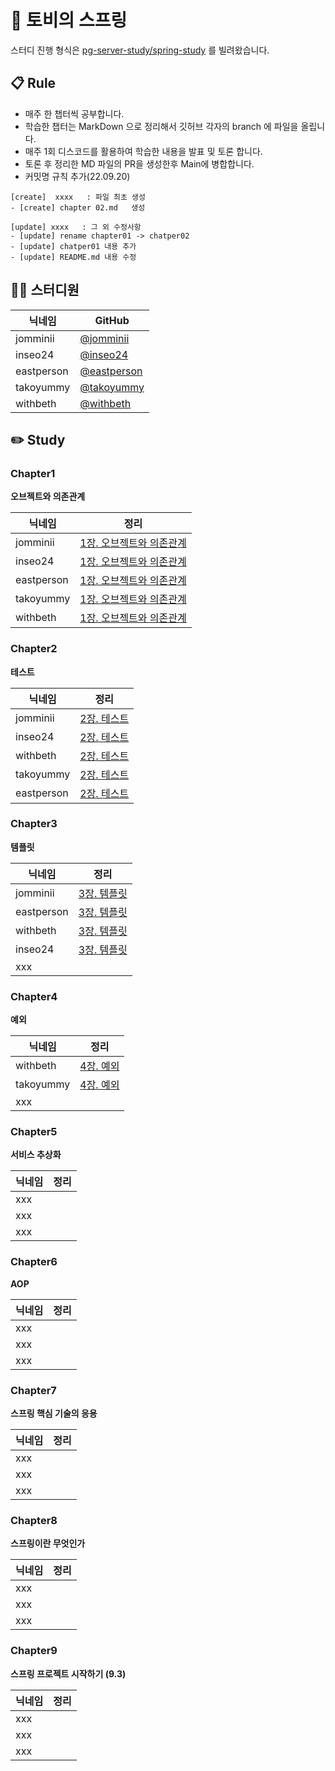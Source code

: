 # 👋 토비의 스프링

스터디 진행 형식은 [pg-server-study/spring-study](https://github.com/pg-server-study/spring-study) 를 빌려왔습니다.

## 📋 Rule

- 매주 한 챕터씩 공부합니다.
- 학습한 챕터는 MarkDown 으로 정리해서 깃허브 각자의 branch 에 파일을 올립니다.
- 매주 1회 디스코드를 활용하여 학습한 내용을 발표 및 토론 합니다.
- 토론 후 정리한 MD 파일의 PR을 생성한후 Main에 병합합니다.
- 커밋명 규칙 추가(22.09.20)
```
[create]  xxxx   : 파일 최초 생성
- [create] chapter 02.md   생성

[update] xxxx   : 그 외 수정사항
- [update] rename chapter01 -> chatper02
- [update] chatper01 내용 추가
- [update] README.md 내용 수정
```

## 👨‍💻 스터디원

| 닉네임        | GitHub                                       |
|------------|----------------------------------------------|
| jomminii   | [@jomminii](https://github.com/jomminii)     |
| inseo24    | [@inseo24](https://github.com/inseo24)       |
| eastperson | [@eastperson](https://github.com/eastperson) |
| takoyummy  | [@takoyummy](https://github.com/takoyummy)   |
| withbeth   | [@withbeth](https://github.com/withbeth)     |

## ✏️ Study

### Chapter1

**오브젝트와 의존관계**

| 닉네임      | 정리                                                                                                      |
|----------|---------------------------------------------------------------------------------------------------------|
| jomminii | [1장. 오브젝트와 의존관계](https://github.com/jomminii/toby-spring-study/blob/main/jomminii/chapter1/chapter1.md) |
| inseo24  | [1장. 오브젝트와 의존관계](https://github.com/jomminii/toby-spring-study/tree/main/seoin/ch01) |
| eastperson  | [1장. 오브젝트와 의존관계](https://github.com/jomminii/toby-spring-study/tree/main/eastperson/chapter1/chapter1.md) |                                                                                                         
| takoyummy      |     [1장. 오브젝트와 의존관계](https://github.com/jomminii/toby-spring-study/blob/0315363f6aa975bdf6dbbc39908a97f80758de17/yummy/chapter01/README.md)                                                                                            |
| withbeth      |     [1장. 오브젝트와 의존관계](https://github.com/jomminii/toby-spring-study/blob/main/withbeth/chapter1/README.md)                                                                                            |

### Chapter2

**테스트**

| 닉네임      | 정리                                                                                               |
|----------|--------------------------------------------------------------------------------------------------|
| jomminii | [2장. 테스트](https://github.com/jomminii/toby-spring-study/blob/main/jomminii/chapter2/chapter2.md) |
| inseo24  | [2장. 테스트](https://github.com/jomminii/toby-spring-study/tree/main/seoin/chapter2) |
| withbeth | [2장. 테스트](https://github.com/jomminii/toby-spring-study/blob/main/withbeth/chapter2/README.md) |
| takoyummy| [2장. 테스트](https://github.com/jomminii/toby-spring-study/blob/a81c63a67f22411b27d806f806326642e76faec2/yummy/chapter02/README.md) |
| eastperson | [2장. 테스트](https://github.com/jomminii/toby-spring-study/blob/main/eastperson/chapter2/chapter2.md) |                                       | xxx  |  |

### Chapter3

**템플릿**

| 닉네임  | 정리                                                                                                 |
|------|----------------------------------------------------------------------------------------------------|
| jomminii | [3장. 템플릿](https://github.com/jomminii/toby-spring-study/blob/main/jomminii/chapter3/chapter3.md)   |
| eastperson  | [3장. 템플릿](https://github.com/jomminii/toby-spring-study/blob/main/eastperson/chapter3/chapter3.md) |
| withbeth | [3장. 템플릿](https://github.com/jomminii/toby-spring-study/blob/main/withbeth/chapter3/README.md) |
| inseo24  | [3장. 템플릿](https://github.com/jomminii/toby-spring-study/tree/main/seoin/chapter3)      |
| xxx  |                                                                                                    |

### Chapter4

**예외**

| 닉네임  | 정리                                                                                                |
|------|---------------------------------------------------------------------------------------------------|
| withbeth | [4장. 예외](https://github.com/jomminii/toby-spring-study/blob/main/withbeth/chapter4/README.md) |
| takoyummy  | [4장. 예외](https://github.com/jomminii/toby-spring-study/blob/9408721e71391b50b45365a133aa6a524c30226c/yummy/chapter04/README.md) |
| xxx  |  |
### Chapter5

**서비스 추상화**

| 닉네임  | 정리                                                                                                |
|------|---------------------------------------------------------------------------------------------------|
| xxx  |                                                                                                   |
| xxx  |  |
| xxx  |  |

### Chapter6

**AOP**

| 닉네임  | 정리                                                                                                |
|------|---------------------------------------------------------------------------------------------------|
| xxx  |                                                                                                   |
| xxx  |  |
| xxx  |  |

### Chapter7

**스프링 핵심 기술의 응용**

| 닉네임  | 정리                                                                                                |
|------|---------------------------------------------------------------------------------------------------|
| xxx  |                                                                                                   |
| xxx  |  |
| xxx  |  |

### Chapter8

**스프링이란 무엇인가**

| 닉네임  | 정리                                                                                                |
|------|---------------------------------------------------------------------------------------------------|
| xxx  |                                                                                                   |
| xxx  |  |
| xxx  |  |

### Chapter9

**스프링 프로젝트 시작하기 (9.3)**

| 닉네임  | 정리                                                                                                |
|------|---------------------------------------------------------------------------------------------------|
| xxx  |                                                                                                   |
| xxx  |  |
| xxx  |  |
